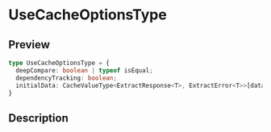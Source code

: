 
      
# UseCacheOptionsType

<div class="api-docs__section" data-reactroot="">

## Preview

</div><div class="api-docs__preview type" data-reactroot="">

```ts
type UseCacheOptionsType = {
  deepCompare: boolean | typeof isEqual; 
  dependencyTracking: boolean; 
  initialData: CacheValueType<ExtractResponse<T>, ExtractError<T>>[data] | null; 
}
```

</div><div class="api-docs__section" data-reactroot="">

## Description

</div><div class="api-docs__description" data-reactroot=""><span class="api-docs__do-not-parse">



</span></div>
